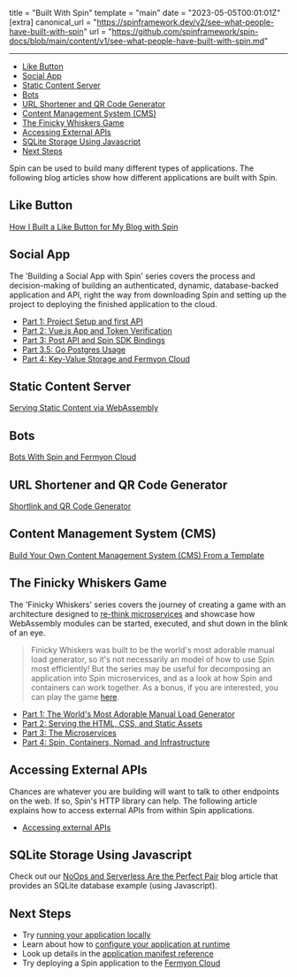 title = "Built With Spin"
template = "main"
date = "2023-05-05T00:01:01Z"
[extra]
canonical_url = "https://spinframework.dev/v2/see-what-people-have-built-with-spin"
url = "https://github.com/spinframework/spin-docs/blob/main/content/v1/see-what-people-have-built-with-spin.md"

---
- [Like Button](#like-button)
- [Social App](#social-app)
- [Static Content Server](#static-content-server)
- [Bots](#bots)
- [URL Shortener and QR Code Generator](#url-shortener-and-qr-code-generator)
- [Content Management System (CMS)](#content-management-system-cms)
- [The Finicky Whiskers Game](#the-finicky-whiskers-game)
- [Accessing External APIs](#accessing-external-apis)
- [SQLite Storage Using Javascript](#sqlite-storage-using-javascript)
- [Next Steps](#next-steps)

Spin can be used to build many different types of applications. The following blog articles show how different applications are built with Spin.

## Like Button

[How I Built a Like Button for My Blog with Spin](https://www.fermyon.com/blog/how-i-built-a-like-button-for-my-blog-with-spin)

## Social App

The 'Building a Social App with Spin' series covers the process and decision-making of building an authenticated, dynamic, database-backed application and API, right the way from downloading Spin and setting up the project to deploying the finished application to the cloud.

* [Part 1: Project Setup and first API](https://www.fermyon.com/blog/building-a-social-app-with-spin-1)
* [Part 2: Vue.js App and Token Verification](https://www.fermyon.com/blog/building-a-social-app-with-spin-2)
* [Part 3: Post API and Spin SDK Bindings](https://www.fermyon.com/blog/building-a-social-app-with-spin-3)
* [Part 3.5: Go Postgres Usage](https://www.fermyon.com/blog/building-a-social-app-with-spin-3-5)
* [Part 4: Key-Value Storage and Fermyon Cloud](https://www.fermyon.com/blog/building-a-social-app-with-spin-4)

## Static Content Server

[Serving Static Content via WebAssembly](https://www.fermyon.com/blog/serving-static-content-via-webassembly)

## Bots

[Bots With Spin and Fermyon Cloud](https://www.fermyon.com/blog/bots-with-spin-and-fermyon-cloud)

## URL Shortener and QR Code Generator

[Shortlink and QR Code Generator](https://www.fermyon.com/blog/component-reuse)

## Content Management System (CMS)

[Build Your Own Content Management System (CMS) From a Template](https://www.fermyon.com/blog/build-you-own-cms-from-a-template)

## The Finicky Whiskers Game

The 'Finicky Whiskers' series covers the journey of creating a game with an architecture designed to [re-think microservices](https://www.fermyon.com/blog/rethinking-microservices) and showcase how WebAssembly modules can be started, executed, and shut down in the blink of an eye.

> Finicky Whiskers was built to be the world's most adorable manual load generator, so it's not necessarily an model of how to use Spin most efficiently! But the series may be useful for decomposing an application into Spin microservices, and as a look at how Spin and containers can work together. As a bonus, if you are interested, you can play the game [here](https://finickywhiskers.com/index.html).

* [Part 1: The World's Most Adorable Manual Load Generator](https://www.fermyon.com/blog/finicky-whiskers-part-1-intro)
* [Part 2: Serving the HTML, CSS, and Static Assets](https://www.fermyon.com/blog/finicky-whiskers-part-2-fileserver)
* [Part 3: The Microservices](https://www.fermyon.com/blog/finicky-whiskers-part-3-microservices)
* [Part 4: Spin, Containers, Nomad, and Infrastructure](https://www.fermyon.com/blog/finicky-whiskers-part-4-infrastructure)

## Accessing External APIs

Chances are whatever you are building will want to talk to other endpoints on the web. If so, Spin's HTTP library can help. The following article explains how to access external APIs from within Spin applications.

- [Accessing external APIs](https://www.fermyon.com/blog/spin-rest-apis)

## SQLite Storage Using Javascript

Check out our [NoOps and Serverless Are the Perfect Pair](https://www.fermyon.com/blog/noops-and-serverless-are-the-perfect-pair) blog article that provides an SQLite database example (using Javascript).

## Next Steps

- Try [running your application locally](running-apps)
- Learn about how to [configure your application at runtime](dynamic-configuration)
- Look up details in the [application manifest reference](manifest-reference)
- Try deploying a Spin application to the [Fermyon Cloud](/cloud/quickstart)
